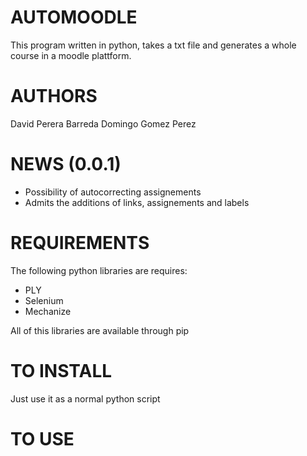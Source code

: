 AUTOMOODLE
======================================
This program written in python, takes a txt file and generates a whole
course in a moodle plattform.


AUTHORS
============
David Perera Barreda
Domingo Gomez Perez

NEWS (0.0.1)
============
- Possibility of autocorrecting assignements
- Admits the additions of links, assignements and labels


REQUIREMENTS
============
The following python libraries are requires:
- PLY
- Selenium
- Mechanize

All of this libraries are available through pip

TO INSTALL
==========

Just use it as a normal python script

TO USE
==========

